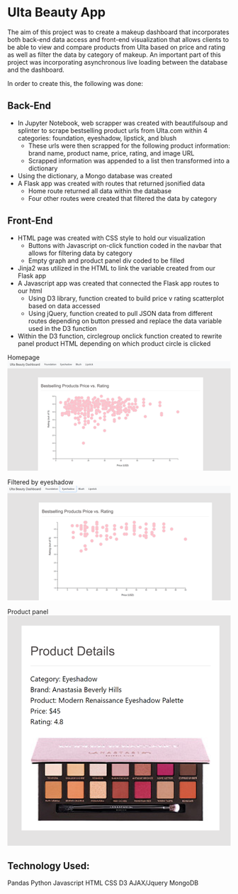 # Ulta Beauty App

The aim of this project was to create a makeup dashboard that incorporates both back-end data access and front-end visualization that allows clients to be able to view and compare products from Ulta based on price and rating as well as filter the data by category of makeup. An important part of this project was incorporating asynchronous live loading between the database and the dashboard.

In order to create this, the following was done:

## Back-End
  - In Jupyter Notebook, web scrapper was created with beautifulsoup and splinter to scrape bestselling product urls from Ulta.com within 4 categories: foundation, eyeshadow,         lipstick, and blush
    - These urls were then scrapped for the following product information: brand name, product name, price, rating, and image URL
    - Scrapped information was appended to a list then transformed into a dictionary
  - Using the dictionary, a Mongo database was created
  - A Flask app was created with routes that returned jsonified data
    - Home route returned all data within the database
    - Four other routes were created that filtered the data by category
  
 ## Front-End
  - HTML page was created with CSS style to hold our visualization
    - Buttons with Javascript on-click function coded in the navbar that allows for filtering data by category
    - Empty graph and product panel div coded to be filled
  - Jinja2 was utilized in the HTML to link the variable created from our Flask app
  - A Javascript app was created that connected the Flask app routes to our html
    - Using D3 library, function created to build price v rating scatterplot based on data accessed
    - Using jQuery, function created to pull JSON data from different routes depending on button pressed and replace the data variable used in the D3 function
  - Within the D3 function, circlegroup onclick function created to rewrite panel product HTML depending on which product circle is clicked
  
  Homepage
  ![Alt text](static/img/homepage.PNG?raw=true "Homepage")
  
  Filtered by eyeshadow
  ![Alt text](static/img/filteredpage.PNG?raw=true "Homepage")
  
  Product panel
  ![Alt text](static/img/productpanel.PNG?raw=true "Homepage")
   
 ## Technology Used:
 Pandas
 Python
 Javascript
 HTML
 CSS
 D3
 AJAX/Jquery
 MongoDB
